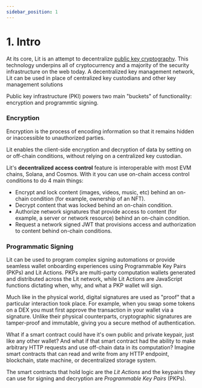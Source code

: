 ```yaml
---
sidebar_position: 1
---
```


# 1. Intro
At its core, Lit is an attempt to decentralize [public key cryptography](https://www.cloudflare.com/learning/ssl/how-does-public-key-encryption-work/). This technology underpins all of cryptocurrency and a majority of the security infrastructure on the web today. A decentralized key management network, Lit can be used in place of centralized key custodians and other key management solutions

Public key infrastructure (PKI) powers two main "buckets" of functionality: encryption and programmtic signing.

### Encryption

Encryption is the process of encoding information so that it remains hidden or inaccessible to unauthorized parties.

Lit enables the client-side encryption and decryption of data by setting on or off-chain conditions, without relying on a centralized key custodian.

Lit's **decentralized access control** feature is interoperable with most EVM chains, Solana, and Cosmos. With it you can use on-chain access control conditions to do 4 main things:

- Encrypt and lock content (images, videos, music, etc) behind an on-chain condition (for example, ownership of an NFT).
- Decrypt content that was locked behind an on-chain condition.
- Authorize network signatures that provide access to content (for example, a server or network resource) behind an on-chain condition.
- Request a network signed JWT that provisions access and authorization to content behind on-chain conditions.

### Programmatic Signing

Lit can be used to program complex signing automations or provide seamless wallet onboarding experiences using Programmable Key Pairs (PKPs) and Lit Actions. PKPs are multi-party computation wallets generated and distributed across the Lit network, while Lit Actions are JavaScript functions dictating when, why, and what a PKP wallet will sign.

Much like in the physical world, digital signatures are used as "proof" that a particular interaction took place. For example, when you swap some tokens on a DEX you must first approve the transaction in your wallet via a signature. Unlike their physical counterparts, cryptographic signatures are tamper-proof and immutable, giving you a secure method of authentication.

What if a smart contract could have it's own public and private keypair, just like any other wallet? And what if that smart contract had the ability to make arbitrary HTTP requests and use off-chain data in its computation? Imagine smart contracts that can read and write from any HTTP endpoint, blockchain, state machine, or decentralized storage system.

The smart contracts that hold logic are the *Lit Actions* and the keypairs they can use for signing and decryption are *Programmable Key Pairs* (PKPs).

